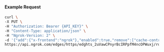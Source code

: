 <!-- Code generated for API Clients. DO NOT EDIT. -->

#### Example Request

```bash
curl \
-X PUT \
-H "Authorization: Bearer {API_KEY}" \
-H "Content-Type: application/json" \
-H "Ngrok-Version: 2" \
-d '{"add":{"x-frontend":"ngrok"},"enabled":true,"remove":["cache-control"]}' \
https://api.ngrok.com/edges/https/edghts_2uVawCPnyrBcIRPpfM4ncOPWuxj/routes/edghtsrt_2uVawHY4B9i4zDRDYBLPiTapzYB/request_headers
```
